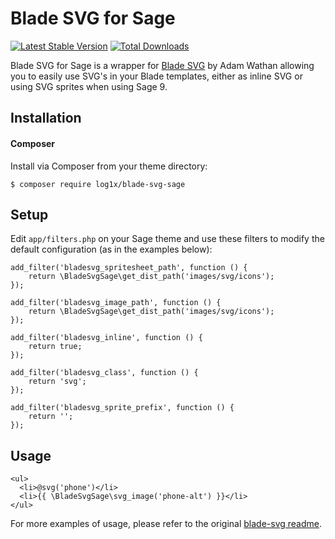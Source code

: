# Blade SVG for Sage

[![Latest Stable Version](https://poser.pugx.org/log1x/blade-svg-sage/v/stable)](https://packagist.org/packages/log1x/blade-svg-sage) [![Total Downloads](https://poser.pugx.org/log1x/blade-svg-sage/downloads)](https://packagist.org/packages/log1x/blade-svg-sage)

Blade SVG for Sage is a wrapper for [Blade SVG](https://github.com/adamwathan/blade-svg) by Adam Wathan allowing you to easily use SVG's in your Blade templates, either as inline SVG or using SVG sprites when using Sage 9.

## Installation

#### Composer
Install via Composer from your theme directory:

```
$ composer require log1x/blade-svg-sage
```

## Setup

Edit `app/filters.php` on your Sage theme and use these filters to modify the default configuration (as in the examples below):

```
add_filter('bladesvg_spritesheet_path', function () {
    return \BladeSvgSage\get_dist_path('images/svg/icons');
});
```

```
add_filter('bladesvg_image_path', function () {
    return \BladeSvgSage\get_dist_path('images/svg/icons');
});
```

```
add_filter('bladesvg_inline', function () {
    return true;
});
```

```
add_filter('bladesvg_class', function () {
    return 'svg';
});
```

```
add_filter('bladesvg_sprite_prefix', function () {
    return '';
});
```

## Usage
```
<ul>
  <li>@svg('phone')</li>
  <li>{{ \BladeSvgSage\svg_image('phone-alt') }}</li>
</ul>
```

For more examples of usage, please refer to the original [blade-svg readme](https://github.com/adamwathan/blade-svg/blob/master/readme.md).
